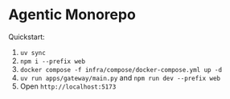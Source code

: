 # Agentic Monorepo

Quickstart:

1. `uv sync`
2. `npm i --prefix web`
3. `docker compose -f infra/compose/docker-compose.yml up -d`
4. `uv run apps/gateway/main.py` and `npm run dev --prefix web`
5. Open `http://localhost:5173`
